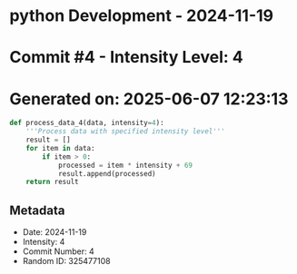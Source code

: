 ﻿# python Development - 2024-11-19
# Commit #4 - Intensity Level: 4
# Generated on: 2025-06-07 12:23:13
```python
def process_data_4(data, intensity=4):
    '''Process data with specified intensity level'''
    result = []
    for item in data:
        if item > 0:
            processed = item * intensity + 69
            result.append(processed)
    return result
```
## Metadata
- Date: 2024-11-19
- Intensity: 4
- Commit Number: 4
- Random ID: 325477108
